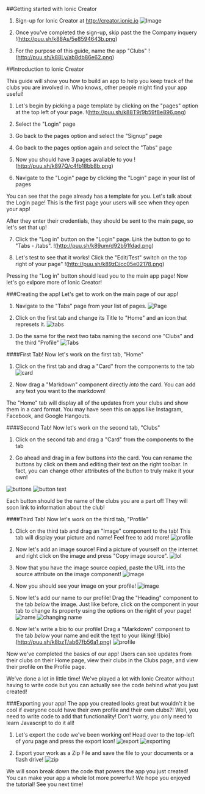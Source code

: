 ##Getting started with Ionic Creator
1. Sign-up for Ionic Creator at http://creator.ionic.io
![Image](http://puu.sh/k88nY/7cca92b064.png)

2. Once you've completed the sign-up, skip past the the Company inquery
!(http://puu.sh/k88As/5e8594643b.png)

3. For the purpose of this guide, name the app "Clubs"
!(http://puu.sh/k88Ly/ab8db86e62.png)

##Introduction to Ionic Creator

This guide will show you how to build an app to help you keep track of the clubs you are involved in. Who knows, other people might find your app useful!

1. Let's begin by picking a page template by clicking on the "pages" option at the top left of your page.
!(http://puu.sh/k88T9/9b59f8e896.png)

2. Select the "Login" page

3. Go back to the pages option and select the "Signup" page

4. Go back to the pages option again and select the "Tabs" page

5. Now you should have 3 pages avaliable to you
!(http://puu.sh/k897Q/c4fb18bb8b.png)

6. Navigate to the "Login" page by clicking the "Login" page in your list of pages

You can see that the page already has a template for you. Let's talk about the Login page! This is the first page your users will see when they open your app!

After they enter their credentials, they should be sent to the main page, so let's set that up!

7. Click the "Log in" button on the "Login" page. Link the button to go to "Tabs - /tabs". 
!(http://puu.sh/k89um/d92b91fdad.png)

8. Let's test to see that it works! Click the "Edit/Test" switch on the top right of your page"
!(http://puu.sh/k89zD/cc05e02178.png)

Pressing the "Log in" button should lead you to the main app page! Now let's go exlpore more of Ionic Creator!

###Creating the app!
Let's get to work on the main page of our app!

1. Navigate to the "Tabs" page from your list of pages. 
![Page](http://puu.sh/k8a24/3920c60957.png)

2. Click on the first tab and change its Title to "Home" and an icon that represets it.
![tabs](http://puu.sh/k8aaU/5ae59942b5.png)

3. Do the same for the next two tabs naming the second one "Clubs" and the third "Profile"
![Tabs](http://puu.sh/k8ad1/3dfe84c11e.png)

####First Tab!
Now let's work on the first tab, "Home"

1. Click on the first tab and drag a "Card" from the components to the tab
![card](http://puu.sh/k8asM/8fc2d1c9dd.png)

2. Now drag a "Markdown" component directly *into* the card. You can add any text you want to the markdown!

The "Home" tab will display all of the updates from your clubs and show them in a card format. You may have seen this on apps like Instagram, Facebook, and Google Hangouts. 

####Second Tab!
Now let's work on the second tab, "Clubs"

1. Click on the second tab and drag a "Card" from the components to the tab

2. Go ahead and drag in a few buttons *into* the card. You can rename the buttons by click on them and editing their text on the right toolbar. In fact, you can change other attributes of the button to truly make it your own!

![buttons](http://puu.sh/k8aSk/b7e2878b05.png)
![button text](http://puu.sh/k8aTK/8126568731.png)

Each button should be the name of the clubs you are a part of! They will soon link to information about the club!

####Third Tab!
Now let's work on the third tab, "Profile"

1. Click on the third tab and drag an "Image" component to the tab! This tab will display your picture and name! Feel free to add more!
![profile](http://puu.sh/k8b4D/1ea0f736bc.png)

2. Now let's add an image source! Find a picture of yourself on the internet and right click on the image and press "Copy image source". 
![lol](http://puu.sh/k8bbi/5afbff641a.png)

3. Now that you have the image source copied, paste the URL into the source attribute on the image component!
![image](http://puu.sh/k8beE/d364d45666.png)

4. Now you should see your image on your profile!
![image](http://puu.sh/k8bfM/2facb0c5dd.png)

5. Now let's add our name to our profile! Drag the "Heading" component to the tab *below* the image. Just like before, click on the component in your tab to change its property using the options on the right of your page!
![name](http://puu.sh/k8bkj/96e407bf06.png)
![changing name](http://puu.sh/k8boU/b0d60c729f.png)

6. Now let's write a bio to our profile! Drag a "Markdown" component to the tab *below* your name and edit the text to your liking!
![bio] (http://puu.sh/k8bzT/ab67fb56a1.png)
![profile](http://puu.sh/k8bB1/43e3b8ab2b.png)

Now we've completed the basics of our app! Users can see updates from their clubs on their Home page, view their clubs in the Clubs page, and view their profile on the Profile page. 

We've done a lot in little time! We've played a lot with Ionic Creator without having to write code but you can actually see the code behind what you just created! 

###Exporting your app!
The app you created looks great but wouldn't it be cool if everyone could have their own profile and their own clubs?! Well, you need to write code to add that functionality! Don't worry, you only need to learn Javascript to do it all!

1. Let's export the code we've been working on! Head over to the top-left of yoru page and press the export icon!
![export](http://puu.sh/k8bO9/075f772dab.png)
![exporting](http://puu.sh/k8bO9/075f772dab.png)

2. Export your work as a Zip File and save the file to your documents or a flash drive! 
![zip](http://puu.sh/k8bSG/ae5b8793d6.png)

We will soon break down the code that powers the app you just created! You can make your app a whole lot more powerful! We hope you enjoyed the tutorial! See you next time!
